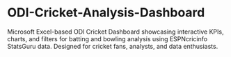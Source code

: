 # ODI-Cricket-Analysis-Dashboard
Microsoft Excel-based ODI Cricket Dashboard showcasing interactive KPIs, charts, and filters for batting and bowling analysis using ESPNcricinfo StatsGuru data. Designed for cricket fans, analysts, and data enthusiasts.
